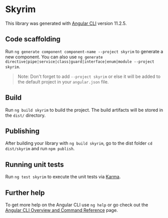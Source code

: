 # Skyrim

This library was generated with [Angular CLI](https://github.com/angular/angular-cli) version 11.2.5.

## Code scaffolding

Run `ng generate component component-name --project skyrim` to generate a new component. You can also use `ng generate directive|pipe|service|class|guard|interface|enum|module --project skyrim`.
> Note: Don't forget to add `--project skyrim` or else it will be added to the default project in your `angular.json` file. 

## Build

Run `ng build skyrim` to build the project. The build artifacts will be stored in the `dist/` directory.

## Publishing

After building your library with `ng build skyrim`, go to the dist folder `cd dist/skyrim` and run `npm publish`.

## Running unit tests

Run `ng test skyrim` to execute the unit tests via [Karma](https://karma-runner.github.io).

## Further help

To get more help on the Angular CLI use `ng help` or go check out the [Angular CLI Overview and Command Reference](https://angular.io/cli) page.
